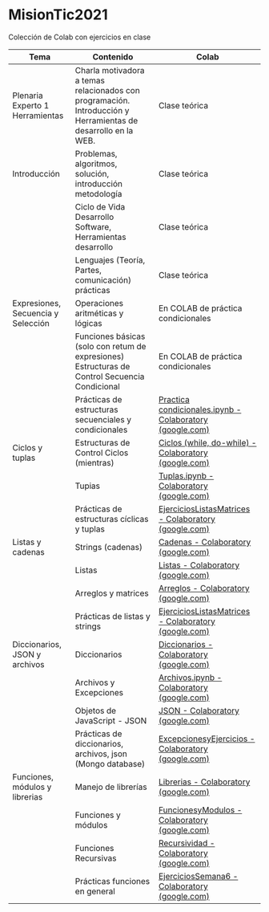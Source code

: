 # MisionTic2021
Colección de Colab con ejercicios en clase

| Tema                                     | Contenido                                                                                                     | Colab                                                                                                                                                       |
| ---------------------------------------- | ------------------------------------------------------------------------------------------------------------- | ----------------------------------------------------------------------------------------------------------------------------------------------------------- |
| Plenaria Experto 1 Herramientas          | Charla motivadora a temas relacionados con programación. Introducción y Herramientas de desarrollo en la WEB. | Clase teórica                                                                                                                                               |
| Introducción                             | Problemas, algoritmos, solución, introducción metodología                                                     | Clase teórica                                                                                                                                               |
|                                          | Ciclo de Vida Desarrollo Software, Herramientas desarrollo                                                    | Clase teórica                                                                                                                                               |
|                                          | Lenguajes (Teoría, Partes, comunicación) prácticas                                                            | Clase teórica                                                                                                                                               |
| Expresiones,<br>Secuencia y<br>Selección | Operaciones aritméticas y lógicas                                                                             | En COLAB de práctica condicionales                                                                                                                          |
|                                          | Funciones básicas (solo con retum de expresiones) Estructuras de Control Secuencia Condicional                | En COLAB de práctica condicionales                                                                                                                          |
|                                          | Prácticas de estructuras secuenciales y condicionales                                                         | [Practica condicionales.ipynb - Colaboratory (google.com)](https://colab.research.google.com/drive/1PhA82Vy1D--X_qe2yfFy_KkdW0oAmhG8#scrollTo=O_bYCOfHF2Eb) |
| Ciclos y tuplas                          | Estructuras de Control Ciclos (mientras)                                                                      | [Ciclos (while, do-while) - Colaboratory (google.com)](https://colab.research.google.com/drive/1uXT_XKUG9qhQnMJmZHNGp8ITjA42Smbd)                           |
|                                          | Tupias                                                                                                        | [Tuplas.ipynb - Colaboratory (google.com)](https://colab.research.google.com/drive/1pqErFlxpdnVtmzkcQugZAIUBWiVMN0bc)                                       |
|                                          | Prácticas de estructuras cíclicas y tuplas                                                                    | [EjerciciosListasMatrices - Colaboratory (google.com)](https://colab.research.google.com/drive/1x4MNt3a6rzJJ-vgnHv5Uaq8gESuJo4-f)                           |
| Listas y cadenas                         | Strings (cadenas)                                                                                             | [Cadenas - Colaboratory (google.com)](https://colab.research.google.com/drive/1NxAXd5I2Ah036JgRj-vYoIPhm7qeW_DL)                                            |
|                                          | Listas                                                                                                        | [Listas - Colaboratory (google.com)](https://colab.research.google.com/drive/13cmOQywz3V7Gbj78bnTt9RAKqcGvq-dM)                                             |
|                                          | Arreglos y matrices                                                                                           | [Arreglos - Colaboratory (google.com)](https://colab.research.google.com/drive/1yP6mOmTwhrwOYfkGCHavgie_gWgY9jBs)                                           |
|                                          | Prácticas de listas y strings                                                                                 | [EjerciciosListasMatrices - Colaboratory (google.com)](https://colab.research.google.com/drive/1x4MNt3a6rzJJ-vgnHv5Uaq8gESuJo4-f)                           |
| Diccionarios, JSON y archivos            | Diccionarios                                                                                                  | [Diccionarios - Colaboratory (google.com)](https://colab.research.google.com/drive/1KqLlw_c_4LTstGo0GgXWFDu5ECCfKPVZ)                                       |
|                                          | Archivos y Excepciones                                                                                        | [Archivos.ipynb - Colaboratory (google.com)](https://colab.research.google.com/drive/1soYAzTIoOKDi5tVJup0XtIQieSUYFriO)                                     |
|                                          | Objetos de JavaScript - JSON                                                                                  | [JSON - Colaboratory (google.com)](https://colab.research.google.com/drive/1Q2K6lywl5WnYe1OfSwu66KRfgPcE3zkk)                                               |
|                                          | Prácticas de diccionarios, archivos, json (Mongo database)                                                    | [ExcepcionesyEjercicios - Colaboratory (google.com)](https://colab.research.google.com/drive/1Jq2zk8dj6XxFDTwICmBedEugVxdLgoV-)                             |
| Funciones, módulos y librerias           | Manejo de librerías                                                                                           | [Librerias - Colaboratory (google.com)](https://colab.research.google.com/drive/1sZcVVXsFdhihz3lg-Hbm6iut66ZlnBMD)                                          |
|                                          | Funciones y módulos                                                                                           | [FuncionesyModulos - Colaboratory (google.com)](https://colab.research.google.com/drive/1ewqKaYrit1uxDR-gwnLyT6-o5K8RZMpX)                                  |
|                                          | Funciones Recursivas                                                                                          | [Recursividad - Colaboratory (google.com)](https://colab.research.google.com/drive/1fjZpVHAFO9tzA-gRa1zZD07Okrwo0lq4)                                       |
|                                          | Prácticas funciones en general                                                                                | [EjerciciosSemana6 - Colaboratory (google.com)](https://colab.research.google.com/drive/142L7k6hne4GI6hgSUQZclqGarWldFp-t)                                  |
